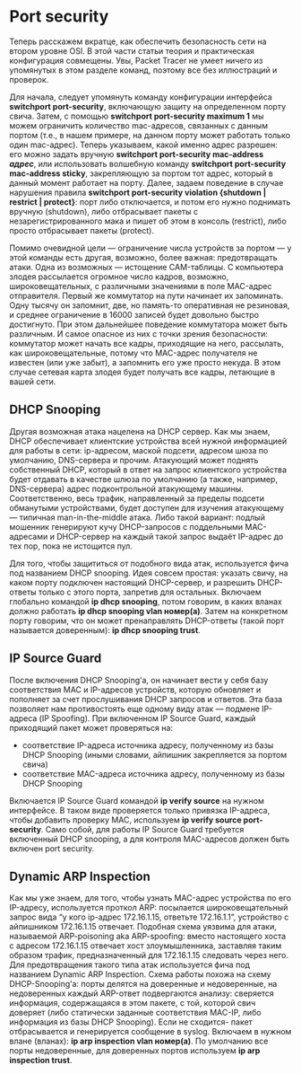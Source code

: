 # Port security

Теперь расскажем вкратце, как обеспечить безопасность сети на втором уровне OSI. В этой части статьи теория и практическая конфигурация совмещены. Увы, Packet Tracer не умеет ничего из упомянутых в этом разделе команд, поэтому все без иллюстраций и проверок.

Для начала, следует упомянуть команду конфигурации интерфейса **switchport port-security**, включающую защиту на определенном порту свича. Затем, с помощью **switchport port-security maximum 1** мы можем ограничить количество mac-адресов, связанных с данным портом (т.е., в нашем примере, на данном порту может работать только один mac-адрес). Теперь указываем, какой именно адрес разрешен: его можно задать вручную **switchport port-security mac-address *адрес***, или использовать волшебную команду **switchport port-security mac-address sticky**, закрепляющую за портом тот адрес, который в данный момент работает на порту. Далее, задаем поведение в случае нарушения правила **switchport port-security violation {shutdown | restrict | protect}**: порт либо отключается, и потом его нужно поднимать вручную (shutdown), либо отбрасывает пакеты с незарегистрированного мака и пишет об этом в консоль (restrict), либо просто отбрасывает пакеты (protect).

Помимо очевидной цели — ограничение числа устройств за портом — у этой команды есть другая, возможно, более важная: предотвращать атаки. Одна из возможных — истощение CAM-таблицы. С компьютера злодея рассылается огромное число кадров, возможно, широковещательных, с различными значениями в поле MAC-адрес отправителя. Первый же коммутатор на пути начинает их запоминать.  Одну тысячу он запомнит, две, но память-то оперативная не резиновая, и среднее ограничение в 16000 записей будет довольно быстро достигнуто. При этом дальнейшее поведение коммутатора может быть различным. И самое опасное из них с точки зрения безопасности: коммутатор может начать все кадры, приходящие на него, рассылать, как широковещательные, потому что MAC-адрес получателя не известен (или уже забыт), а запомнить его уже просто некуда. В этом случае сетевая карта злодея будет получать все кадры, летающие в вашей сети.

## DHCP Snooping
Другая возможная атака нацелена на DHCP сервер. Как мы знаем, DHCP обеспечивает клиентские устройства всей нужной информацией для работы в сети: ip-адресом, маской подсети, адресом шюза по умолчанию, DNS-сервера и прочим. Атакующий может поднять собственный DHCP, который в ответ на запрос клиентского устройства будет отдавать в качестве шлюза по умолчанию (а также, например, DNS-сервера) адрес подконтрольной атакующему машины. Соответственно, весь трафик, направленный за пределы подсети обманутыми устройствами, будет доступен для изучения атакующему — типичная man-in-the-middle атака. Либо такой вариант: подлый мошенник генерируют кучу DHCP-запросов с поддельными MAC-адресами и DHCP-сервер на каждый такой запрос выдаёт IP-адрес до тех пор, пока не истощится пул.

Для того, чтобы защититься от подобного вида атак, используется фича под названием DHCP snooping. Идея совсем простая: указать свичу, на каком порту подключен настоящий DHCP-сервер, и разрешить DHCP-ответы только с этого порта, запретив для остальных. Включаем глобально командой **ip dhcp snooping**, потом говорим, в каких вланах должно работать **ip dhcp snooping vlan номер(а)**. Затем на конкретном порту говорим, что он может пренаправлять DHCP-ответы (такой порт называется доверенным): **ip dhcp snooping trust**.

## IP Source Guard
После включения DHCP Snooping’а, он начинает вести у себя базу соответствия MAC и IP-адресов устройств, которую обновляет и пополняет за счет прослушивания DHCP запросов и ответов. Эта база позволяет нам противостоять еще одному виду атак — подмене IP-адреса (IP Spoofing). При включенном IP Source Guard, каждый приходящий пакет может проверяться на:

* соответствие IP-адреса источника адресу, полученному из базы DHCP Snooping (иными словами, айпишник закрепляется за портом свича)
* соответствие MAC-адреса источника адресу, полученному из базы DHCP Snooping

Включается IP Source Guard командой **ip verify source** на  нужном интерфейсе. В таком виде проверяется только привязка IP-адреса, чтобы добавить проверку MAC, используем **ip verify source port-security**. Само собой, для работы IP Source Guard требуется включенный DHCP snooping, а для контроля MAC-адресов должен быть включен port security.

## Dynamic ARP Inspection
Как мы уже знаем, для того, чтобы узнать MAC-адрес устройства по его IP-адресу, используется проткол ARP: посылается широковещательный запрос вида “у кого ip-адрес 172.16.1.15, ответьте 172.16.1.1”, устройство с айпишником 172.16.1.15 отвечает. Подобная схема уязвима для атаки, называемой ARP-poisoning aka ARP-spoofing: вместо настоящего хоста с адресом 172.16.1.15 отвечает хост злоумышленника, заставляя таким образом трафик, предназначенный для 172.16.1.15 следовать через него. Для предотвращения такого типа атак используется фича под названием Dynamic ARP Inspection. Схема работы похожа на схему DHCP-Snooping’а: порты делятся на доверенные и недоверенные, на недоверенных каждый ARP-ответ подвергаются анализу: сверяется информация, содержащаяся в этом пакете, с той, которой свич доверяет (либо статически заданные соответствия MAC-IP, либо информация из базы DHCP Snooping). Если не сходится- пакет отбрасывается и генерируется сообщение в syslog. Включаем в нужном влане (вланах): **ip arp inspection vlan номер(а)**. По умолчанию все порты недоверенные, для доверенных портов используем **ip arp inspection trust**.